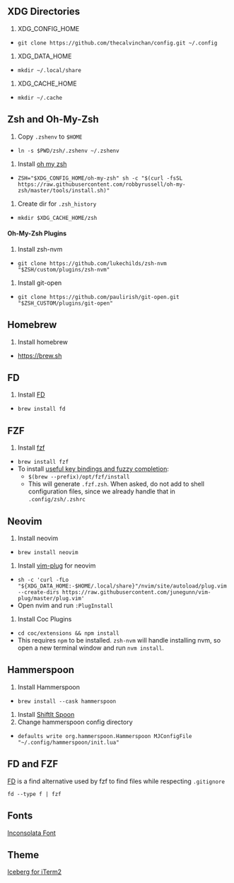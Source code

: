 ## XDG Directories

1. XDG_CONFIG_HOME
  - `git clone https://github.com/thecalvinchan/config.git ~/.config`
1. XDG_DATA_HOME
  - `mkdir ~/.local/share`
1. XDG_CACHE_HOME
  - `mkdir ~/.cache`

## Zsh and Oh-My-Zsh
1. Copy `.zshenv` to `$HOME`
  - `ln -s $PWD/zsh/.zshenv ~/.zshenv`
1. Install [oh my zsh](https://github.com/robbyrussell/oh-my-zsh)
  - `ZSH="$XDG_CONFIG_HOME/oh-my-zsh" sh -c "$(curl -fsSL https://raw.githubusercontent.com/robbyrussell/oh-my-zsh/master/tools/install.sh)"`
1. Create dir for `.zsh_history`
  - `mkdir $XDG_CACHE_HOME/zsh`

#### Oh-My-Zsh Plugins
1. Install zsh-nvm
  - `git clone https://github.com/lukechilds/zsh-nvm "$ZSH/custom/plugins/zsh-nvm"`
1. Install git-open
  - `git clone https://github.com/paulirish/git-open.git "$ZSH_CUSTOM/plugins/git-open"`

## Homebrew
1. Install homebrew
  - https://brew.sh

## FD
1. Install [FD](https://github.com/sharkdp/fd)
  - `brew install fd`

## FZF
1. Install [fzf](https://github.com/junegunn/fzf)
  - `brew install fzf`
  - To install [useful key bindings and fuzzy completion](https://github.com/junegunn/fzf#key-bindings-for-command-line):
    - `$(brew --prefix)/opt/fzf/install`
    - This will generate `.fzf.zsh`. When asked, do not add to shell configuration files, since we already handle that in `.config/zsh/.zshrc`

## Neovim
1. Install neovim
  - `brew install neovim` 
1. Install [vim-plug](https://github.com/junegunn/vim-plug) for neovim
  - `sh -c 'curl -fLo "${XDG_DATA_HOME:-$HOME/.local/share}"/nvim/site/autoload/plug.vim --create-dirs https://raw.githubusercontent.com/junegunn/vim-plug/master/plug.vim'`
  - Open nvim and run `:PlugInstall`
1. Install Coc Plugins
  - `cd coc/extensions && npm install`
  - This requires `npm` to be installed. `zsh-nvm` will handle installing nvm, so open a new terminal window and run `nvm install`.

## Hammerspoon
1. Install Hammerspoon
  - `brew install --cask hammerspoon`
1. Install [ShiftIt Spoon](https://github.com/peterklijn/hammerspoon-shiftit)
1. Change hammerspoon config directory
  - `defaults write org.hammerspoon.Hammerspoon MJConfigFile "~/.config/hammerspoon/init.lua"`

## FD and FZF

[FD](https://github.com/sharkdp/fd) is a find alternative used by fzf to find
files while respecting `.gitignore`

```
fd --type f | fzf
```

## Fonts

[Inconsolata Font](http://www.levien.com/type/myfonts/inconsolata.html)

## Theme

[Iceberg for iTerm2](https://github.com/Arc0re/Iceberg-iTerm2)

